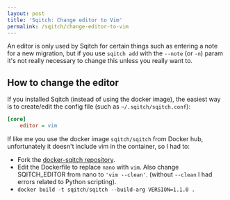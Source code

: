 ```yaml
---
layout: post
title: 'Sqitch: Change editor to Vim'
permalink: /sqitch/change-editor-to-vim
---
```

An editor is only used by Sqitch for certain things such as entering a note for
a new migration, but if you use `sqitch add` with the `--note` (or `-n`) param
it's not really necessary to change this unless you really want to.

## How to change the editor

If you installed Sqitch (instead of using the docker image), the easiest way is
to create/edit the config file (such as `~/.sqitch/sqitch.conf`):
```ini
[core]
    editor = vim
```

If like me you use the docker image `sqitch/sqitch` from Docker hub,
unfortunately it doesn't include vim in the container, so I had to:

- Fork the [docker-sqitch repository](https://github.com/sqitchers/docker-sqitch).
- Edit the Dockerfile to replace `nano` with `vim`. Also change SQITCH_EDITOR
  from nano to `'vim --clean'`. (without `--clean` I had errors related to
  Python scripting).
- `docker build -t sqitch/sqitch --build-arg VERSION=1.1.0 .`
